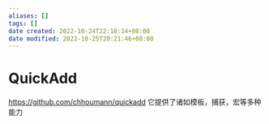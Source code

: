 ```yaml
---
aliases: []
tags: []
date created: 2022-10-24T22:18:14+08:00
date modified: 2022-10-25T20:21:46+08:00
---
```


# QuickAdd

<https://github.com/chhoumann/quickadd>
它提供了诸如模板，捕获，宏等多种能力
